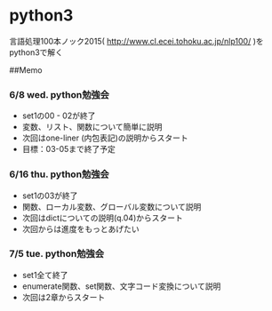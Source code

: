 # python3

言語処理100本ノック2015( http://www.cl.ecei.tohoku.ac.jp/nlp100/ )をpython3で解く

##Memo

### 6/8 wed. python勉強会
* set1の00 - 02が終了
* 変数、リスト、関数について簡単に説明
* 次回はone-liner (内包表記)の説明からスタート
* 目標：03-05まで終了予定

### 6/16 thu. python勉強会
* set1の03が終了
* 関数、ローカル変数、グローバル変数について説明
* 次回はdictについての説明(q.04)からスタート
* 次回からは進度をもっとあげたい

### 7/5 tue. python勉強会
* set1全て終了
* enumerate関数、set関数、文字コード変換について説明
* 次回は2章からスタート

